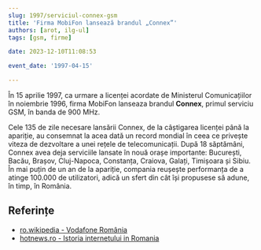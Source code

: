 ```yaml
---
slug: 1997/serviciul-connex-gsm
title: 'Firma MobiFon lansează brandul „Connex”'
authors: [arot, ilg-ul]
tags: [gsm, firme]

date: 2023-12-10T11:08:53

event_date: '1997-04-15'

---
```


În 15 aprilie 1997, ca urmare a licenței acordate de Ministerul
Comunicațiilor în noiembrie 1996, firma
MobiFon lanseaza brandul **Connex**,
primul serviciu GSM, în banda de 900 MHz.

<!-- truncate -->

Cele 135 de zile necesare lansării Connex, de la câștigarea licenței
până la apariție, au consemnat la acea dată un record mondial în ceea
ce privește viteza de dezvoltare a unei rețele de telecomunicații.
După 18 săptămâni, Connex avea deja serviciile lansate în nouă orașe
importante: București, Bacău, Brașov, Cluj-Napoca, Constanța, Craiova,
Galați, Timișoara și Sibiu. În mai puțin de un an de la apariție,
compania reușește performanța de a atinge 100.000 de utilizatori, adică
un sfert din cât își propusese să adune, în timp, în România.

## Referințe

- [ro.wikipedia - Vodafone România](https://ro.wikipedia.org/wiki/Vodafone_România)
- [hotnews.ro - Istoria internetului in Romania](https://economie.hotnews.ro/stiri-20_ani_internet-15969144-istoria-internetului-romania-alexandru-rotaru-nu-pot-spun-inventat-noi-ceva-plus-aici-romania-doar-majoritatea-noutatilor-adoptat-printre-primii.htm)
